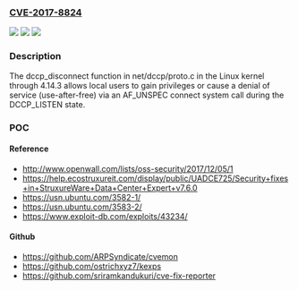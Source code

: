 ### [CVE-2017-8824](https://cve.mitre.org/cgi-bin/cvename.cgi?name=CVE-2017-8824)
![](https://img.shields.io/static/v1?label=Product&message=Linux%20kernel%20through%204.14.3&color=blue)
![](https://img.shields.io/static/v1?label=Version&message=n%2Fa&color=blue)
![](https://img.shields.io/static/v1?label=Vulnerability&message=use-after-free&color=brighgreen)

### Description

The dccp_disconnect function in net/dccp/proto.c in the Linux kernel through 4.14.3 allows local users to gain privileges or cause a denial of service (use-after-free) via an AF_UNSPEC connect system call during the DCCP_LISTEN state.

### POC

#### Reference
- http://www.openwall.com/lists/oss-security/2017/12/05/1
- https://help.ecostruxureit.com/display/public/UADCE725/Security+fixes+in+StruxureWare+Data+Center+Expert+v7.6.0
- https://usn.ubuntu.com/3582-1/
- https://usn.ubuntu.com/3583-2/
- https://www.exploit-db.com/exploits/43234/

#### Github
- https://github.com/ARPSyndicate/cvemon
- https://github.com/ostrichxyz7/kexps
- https://github.com/sriramkandukuri/cve-fix-reporter


